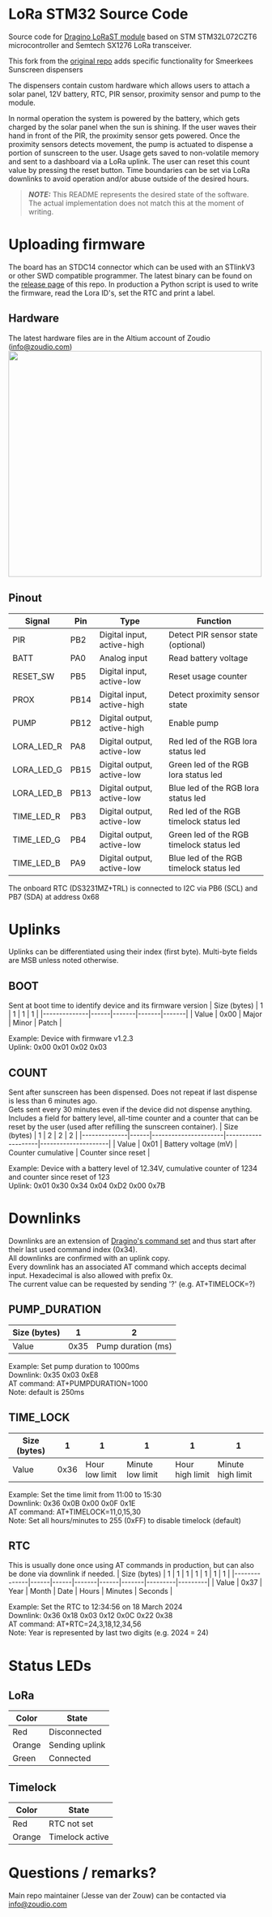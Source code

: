 LoRa STM32 Source Code
===============

Source code for [Dragino LoRaST module](http://www.dragino.com/products/lora/item/127-lora-st.html) based on STM STM32L072CZT6 microcontroller and Semtech SX1276 LoRa transceiver.

This fork from the [original repo](https://github.com/dragino/LoRa_STM32) adds specific functionality for Smeerkees Sunscreen dispensers

The dispensers contain custom hardware which allows users to attach a solar panel, 12V battery, RTC, PIR sensor, proximity sensor and pump to the module.

In normal operation the system is powered by the battery, which gets charged by the solar panel when the sun is shining.
If the user waves their hand in front of the PIR, the proximity sensor gets powered. 
Once the proximity sensors detects movement, the pump is actuated to dispense a portion of sunscreen to the user.
Usage gets saved to non-volatile memory and sent to a dashboard via a LoRa uplink.
The user can reset this count value by pressing the reset button.
Time boundaries can be set via LoRa downlinks to avoid operation and/or abuse outside of the desired hours.

> **_NOTE:_**  This README represents the desired state of the software.\
> The actual implementation does not match this at the moment of writing.

# Uploading firmware
The board has an STDC14 connector which can be used with an STlinkV3 or other SWD compatible programmer.
The latest binary can be found on the [release page](https://github.com/ZOUDIO/LoRa_STM32/releases) of this repo.
In production a Python script is used to write the firmware, read the Lora ID's, set the RTC and print a label. 

## Hardware
The latest hardware files are in the Altium account of Zoudio (info@zoudio.com)\
<img src="https://github.com/ZOUDIO/LoRa_STM32/assets/48258407/b4817111-f6d9-4237-949b-300aaf859e8e" width="500" height="445">

## Pinout
| Signal     | Pin  | Type                        | Function                                 |
|------------|------|-----------------------------|------------------------------------------|
| PIR        | PB2  | Digital input, active-high  | Detect PIR sensor state (optional)       |
| BATT       | PA0  | Analog input                | Read battery voltage                     |
| RESET_SW   | PB5  | Digital input, active-low   | Reset usage counter                      |
| PROX       | PB14 | Digital input, active-high  | Detect proximity sensor state            |
| PUMP       | PB12 | Digital output, active-high | Enable pump                              |
| LORA_LED_R | PA8  | Digital output, active-low  | Red led of the RGB lora status led       |
| LORA_LED_G | PB15 | Digital output, active-low  | Green led of the RGB lora status led     |
| LORA_LED_B | PB13 | Digital output, active-low  | Blue led of the RGB lora status led      |
| TIME_LED_R | PB3  | Digital output, active-low  | Red led of the RGB timelock status led   |
| TIME_LED_G | PB4  | Digital output, active-low  | Green led of the RGB timelock status led |
| TIME_LED_B | PA9  | Digital output, active-low  | Blue led of the RGB timelock status led  |

The onboard RTC (DS3231MZ+TRL) is connected to I2C via PB6 (SCL) and PB7 (SDA) at address 0x68

# Uplinks
Uplinks can be differentiated using their index (first byte). Multi-byte fields are MSB unless noted otherwise.

## BOOT
Sent at boot time to identify device and its firmware version
| Size (bytes) | 1    | 1     | 1     | 1     |
|--------------|------|-------|-------|-------|
| Value        | 0x00 | Major | Minor | Patch |

Example: Device with firmware v1.2.3\
Uplink: 0x00 0x01 0x02 0x03

## COUNT
Sent after sunscreen has been dispensed. Does not repeat if last dispense is less than 6 minutes ago.\
Gets sent every 30 minutes even if the device did not dispense anything.\
Includes a field for battery level, all-time counter and a counter that can be reset by the user (used after refilling the sunscreen container). 
| Size (bytes) | 1    | 2                    | 2                  | 2                   |
|--------------|------|----------------------|--------------------|---------------------|
| Value        | 0x01 | Battery voltage (mV) | Counter cumulative | Counter since reset |

Example: Device with a battery level of 12.34V, cumulative counter of 1234 and counter since reset of 123\
Uplink: 0x01 0x30 0x34 0x04 0xD2 0x00 0x7B

# Downlinks
Downlinks are an extension of [Dragino's command set](http://wiki.dragino.com/xwiki/bin/view/Main/End%20Device%20AT%20Commands%20and%20Downlink%20Command/) and thus start after their last used command index (0x34).\
All downlinks are confirmed with an uplink copy.\
Every downlink has an associated AT command which accepts decimal input. Hexadecimal is also allowed with prefix 0x.\
The current value can be requested by sending '?' (e.g. AT+TIMELOCK=?)

## PUMP_DURATION
| Size (bytes) | 1    | 2                  |
|--------------|------|--------------------|
| Value        | 0x35 | Pump duration (ms) |

Example: Set pump duration to 1000ms\
Downlink: 0x35 0x03 0xE8\
AT command: AT+PUMPDURATION=1000\
Note: default is 250ms

## TIME_LOCK
| Size (bytes) | 1    | 1              | 1                | 1               | 1                 |
|--------------|------|----------------|------------------|-----------------|-------------------|
| Value        | 0x36 | Hour low limit | Minute low limit | Hour high limit | Minute high limit |

Example: Set the time limit from 11:00 to 15:30\
Downlink: 0x36 0x0B 0x00 0x0F 0x1E\
AT command: AT+TIMELOCK=11,0,15,30\
Note: Set all hours/minutes to 255 (0xFF) to disable timelock (default)

## RTC
This is usually done once using AT commands in production, but can also be done via downlink if needed.
| Size (bytes) | 1    | 1    | 1     | 1    | 1     | 1       | 1       |
|--------------|------|------|-------|------|-------|---------|---------|
| Value        | 0x37 | Year | Month | Date | Hours | Minutes | Seconds |

Example: Set the RTC to 12:34:56 on 18 March 2024\
Downlink: 0x36 0x18 0x03 0x12 0x0C 0x22 0x38\
AT command: AT+RTC=24,3,18,12,34,56\
Note: Year is represented by last two digits (e.g. 2024 = 24)

# Status LEDs
## LoRa
| Color  | State          |
|--------|----------------|
| Red    | Disconnected   |
| Orange | Sending uplink |
| Green  | Connected      |

## Timelock
| Color  | State           |
|--------|-----------------|
| Red    | RTC not set     |
| Orange | Timelock active |

# Questions / remarks?
Main repo maintainer (Jesse van der Zouw) can be contacted via info@zoudio.com

